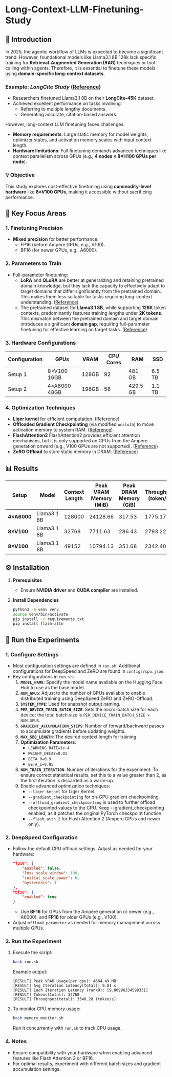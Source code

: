 # **Long-Context-LLM-Finetuning-Study**

## 🌟 **Introduction**

In 2025, the agentic workflow of LLMs is expected to become a significant trend. However, foundational models like Llama3.1 8B 128k lack specific training for **Retrieval-Augmented Generation (RAG)** techniques or tool-calling within agents. Therefore, it is essential to finetune these models using **domain-specific long-context datasets**.

### Example: *LongCite Study* ([Reference](https://arxiv.org/abs/2409.02897))
- Researchers finetuned Llama3.1 8B on their **LongCite-45K** dataset.
- Achieved excellent performance on tasks involving:
  - Referring to multiple lengthy documents.
  - Generating accurate, citation-based answers.

However, long-context LLM finetuning faces challenges:
- **Memory requirements**: Large static memory for model weights, optimizer states, and activation memory scales with input context length.
- **Hardware limitations**: Full finetuning demands advanced techniques like context parallelism across GPUs (e.g., **4 nodes × 8×H100 GPUs per node**).

### 💡 **Objective**
This study explores cost-effective finetuning using **commodity-level hardware** like **8×V100 GPUs**, making it accessible without sacrificing performance.

## 🧠 **Key Focus Areas**

### **1. Finetuning Precision**
- **Mixed precision** for better performance:
  - FP16 (before Ampere GPUs, e.g., V100).
  - BF16 (for newer GPUs, e.g., A6000).

### **2. Parameters to Train**
- Full-parameter finetuning: 
    - **LoRA** and **QLoRA** are better at generalizing and retaining pretrained domain knowledge, but they lack the capacity to effectively adapt to target domains that differ significantly from the pretrained domain. This makes them less suitable for tasks requiring long-context understanding. ([Reference](https://arxiv.org/abs/2405.09673))
    - The pretrained dataset for **Llama3.1 8B**, while supporting **128K** token contexts, predominantly features training lengths under **2K tokens**. This mismatch between the pretrained domain and target domain introduces a significant **domain gap**, requiring full-parameter finetuning for effective learning on target tasks. ([Reference](https://arxiv.org/abs/2407.21783))

### **3. Hardware Configurations**
| Configuration | GPUs            | VRAM      | CPU Cores | RAM          | SSD         |
|---------------|-----------------|-----------|-----------|--------------|-------------|
| Setup 1       | 8×V100 16GB     | 128GB     | 92        | 481 GB       | 6.5 TB      |
| Setup 2       | 4×A6000 48GB    | 196GB     | 56        | 429.5 GB     | 1.1 TB      |

### **4. Optimization Techniques**
- **Liger kernel** for efficient computation. ([Reference](https://github.com/linkedin/Liger-Kernel))
- **Offloaded Gradient Checkpointing** (via modified `unsloth`) to move activation memory to system RAM. ([Reference](https://github.com/unslothai/unsloth-zoo/blob/main/unsloth_zoo/gradient_checkpointing.py#L145))
- **FlashAttention2** FlashAttention2 provides efficient attention mechanisms, but it is only supported on GPUs from the Ampere generation onward (e.g., V100 GPUs are not supported). ([Reference](https://arxiv.org/abs/2307.08691))
- **ZeRO Offload** to store static memory in DRAM. ([Reference](https://arxiv.org/abs/2101.06840))

## 📊 **Results**

| Setup                 | Model         | Context Length | Peak VRAM Memory (MiB) | Peak DRAM Memory (GiB) | Throughput (token/s) | Batch Size |
|-----------------------|---------------|----------------|-------------------------|-------------------------|-----------------------|------------|
| **4×A6000** | Llama3.1 8B   | 128000         | 24128.66               | 317.53                 | 1775.17              | 1          |
| **8×V100**  | Llama3.1 8B   | 32768            | 7711.63                    | 286.43   | 2793.22                  | 1        |
| **8×V100**  | Llama3.1 8B   | 49152            | 10794.13                    | 351.68   | 2342.40                  | 1        |

## ⚙️ **Installation**

1. **Prerequisites**
   - Ensure **NVIDIA driver** and **CUDA compiler** are installed.

2. **Install Dependencies**
    ```bash
    python3 -m venv venv
    source venv/bin/activate
    pip install -r requirements.txt
    pip install flash-attn
    ```

## 🚀 **Run the Experiments**

### **1. Configure Settings**
- Most configuration settings are defined in `run.sh`. Additional configurations for DeepSpeed and ZeRO are found in `configs/cpu.json`.
- Key configurations in `run.sh`:
  1. **`MODEL_NAME`**: Specify the model name available on the Hugging Face Hub to use as the base model.
  2. **`NUM_GPUS`**: Adjust to the number of GPUs available to enable distributed training using DeepSpeed ZeRO and ZeRO-Offload.
  3. **`SYSTEM_TYPE`**: Used for snapshot output naming.
  4. **`PER_DEVICE_TRAIN_BATCH_SIZE`**: Sets the micro-batch size for each device; the total batch size is `PER_DEVICE_TRAIN_BATCH_SIZE × NUM_GPUS`.
  5. **`GRADIENT_ACCUMULATION_STEPS`**: Number of forward/backward passes to accumulate gradients before updating weights.
  6. **`MAX_SEQ_LENGTH`**: The desired context length for training.
  7. **Optimization Parameters**:
      - `LEARNING_RATE=1e-4`
      - `WEIGHT_DECAY=0.01`
      - `BETA_0=0.9`
      - `BETA_1=0.95`
  8. **`NUM_TRAIN_ITERATION`**: Number of iterations for the experiment. To ensure correct statistical results, set this to a value greater than 2, as the first iteration is discarded as a warm-up.
  9. Enable advanced optimization techniques:
      - `--liger_kernel` for Liger Kernel.
      - `--gradient_checkpointing` for on-GPU gradient checkpointing.
      - `--offload_gradient_checkpointing` is used to further offload checkpointed values to the CPU. Keep --gradient_checkpointing enabled, as it patches the original PyTorch checkpoint function.
      - `--flash_attn_2` for Flash Attention 2 (Ampere GPUs and newer only).

### **2. DeepSpeed Configuration**
- Follow the default CPU offload settings. Adjust as needed for your hardware:
    ```json
    "fp16": {
        "enabled": false,
        "loss_scale_window": 100,
        "initial_scale_power": 6,
        "hysteresis": 1
    },
    "bf16": {
        "enabled": true
    }
    ```
  - Use **BF16** for GPUs from the Ampere generation or newer (e.g., A6000), and **FP16** for older GPUs (e.g., V100).
- Adjust `offload_parameter` as needed for memory management across multiple GPUs.

### **3. Run the Experiment**
1. Execute the script:
    ```bash
    bash run.sh
    ```
   Example output:
    ```log
    [RESULT] Peak VRAM Usage(per gpu): 4664.49 MB
    [RESULT] Avg Iteration Latency(total): 9.81 s
    [RESULT] Each Iteration Latency (rank0): [9.80996334599331]
    [RESULT] Tokens(total): 32768
    [RESULT] Throughput(total): 3340.28 (token/s)
    ```

2. To monitor CPU memory usage:
    ```bash
    bash memory_monitor.sh
    ```
   Run it concurrently with `run.sh` to track CPU usage.

### **4. Notes**
- Ensure compatibility with your hardware when enabling advanced features like Flash Attention 2 or BF16.
- For optimal results, experiment with different batch sizes and gradient accumulation settings.
